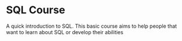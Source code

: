 # SQL Course
A quick introduction to SQL. This basic course aims to help people that want to learn about SQL or develop their abilities 
